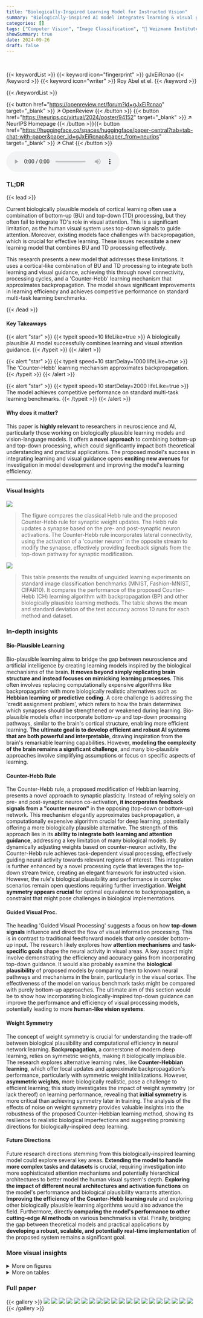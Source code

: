 ```yaml
---
title: "Biologically-Inspired Learning Model for Instructed Vision"
summary: "Biologically-inspired AI model integrates learning & visual guidance via a novel 'Counter-Hebb' learning mechanism, achieving competitive performance on multi-task learning benchmarks."
categories: []
tags: ["Computer Vision", "Image Classification", "🏢 Weizmann Institute of Science",]
showSummary: true
date: 2024-09-26
draft: false
---
```


<br>

{{< keywordList >}}
{{< keyword icon="fingerprint" >}} gJxEiRcnao {{< /keyword >}}
{{< keyword icon="writer" >}} Roy Abel et el. {{< /keyword >}}
 
{{< /keywordList >}}

{{< button href="https://openreview.net/forum?id=gJxEiRcnao" target="_blank" >}}
↗ OpenReview
{{< /button >}}
{{< button href="https://neurips.cc/virtual/2024/poster/94152" target="_blank" >}}
↗ NeurIPS Homepage
{{< /button >}}{{< button href="https://huggingface.co/spaces/huggingface/paper-central?tab=tab-chat-with-paper&paper_id=gJxEiRcnao&paper_from=neurips" target="_blank" >}}
↗ Chat
{{< /button >}}



<audio controls>
    <source src="https://ai-paper-reviewer.com/gJxEiRcnao/podcast.wav" type="audio/wav">
    Your browser does not support the audio element.
</audio>


### TL;DR


{{< lead >}}

Current biologically plausible models of cortical learning often use a combination of bottom-up (BU) and top-down (TD) processing, but they often fail to integrate TD's role in visual attention.  This is a significant limitation, as the human visual system uses top-down signals to guide attention. Moreover, existing models face challenges with backpropagation, which is crucial for effective learning.  These issues necessitate a new learning model that combines BU and TD processing effectively. 

This research presents a new model that addresses these limitations. It uses a cortical-like combination of BU and TD processing to integrate both learning and visual guidance, achieving this through novel connectivity, processing cycles, and a 'Counter-Hebb' learning mechanism that approximates backpropagation.  The model shows significant improvements in learning efficiency and achieves competitive performance on standard multi-task learning benchmarks.

{{< /lead >}}


#### Key Takeaways

{{< alert "star" >}}
{{< typeit speed=10 lifeLike=true >}} A biologically plausible AI model successfully combines learning and visual attention guidance. {{< /typeit >}}
{{< /alert >}}

{{< alert "star" >}}
{{< typeit speed=10 startDelay=1000 lifeLike=true >}} The 'Counter-Hebb' learning mechanism approximates backpropagation. {{< /typeit >}}
{{< /alert >}}

{{< alert "star" >}}
{{< typeit speed=10 startDelay=2000 lifeLike=true >}} The model achieves competitive performance on standard multi-task learning benchmarks. {{< /typeit >}}
{{< /alert >}}

#### Why does it matter?
This paper is **highly relevant** to researchers in neuroscience and AI, particularly those working on biologically plausible learning models and vision-language models.  It offers **a novel approach** to combining bottom-up and top-down processing, which could significantly impact both theoretical understanding and practical applications. The proposed model's success in integrating learning and visual guidance opens **exciting new avenues** for investigation in model development and improving the model's learning efficiency.

------
#### Visual Insights



![](https://ai-paper-reviewer.com/gJxEiRcnao/figures_4_1.jpg)

> The figure compares the classical Hebb rule and the proposed Counter-Hebb rule for synaptic weight updates.  The Hebb rule updates a synapse based on the pre- and post-synaptic neuron activations. The Counter-Hebb rule incorporates lateral connectivity, using the activation of a 'counter neuron' in the opposite stream to modify the synapse, effectively providing feedback signals from the top-down pathway for synaptic modification.





![](https://ai-paper-reviewer.com/gJxEiRcnao/tables_5_1.jpg)

> This table presents the results of unguided learning experiments on standard image classification benchmarks (MNIST, Fashion-MNIST, CIFAR10).  It compares the performance of the proposed Counter-Hebb (CH) learning algorithm with backpropagation (BP) and other biologically plausible learning methods.  The table shows the mean and standard deviation of the test accuracy across 10 runs for each method and dataset.





### In-depth insights


#### Bio-Plausible Learning
Bio-plausible learning aims to bridge the gap between neuroscience and artificial intelligence by creating learning models inspired by the biological mechanisms of the brain.  **It moves beyond simply replicating brain structure and instead focuses on mimicking learning processes**. This often involves replacing computationally expensive algorithms like backpropagation with more biologically realistic alternatives such as **Hebbian learning or predictive coding**. A core challenge is addressing the 'credit assignment problem', which refers to how the brain determines which synapses should be strengthened or weakened during learning.  Bio-plausible models often incorporate bottom-up and top-down processing pathways, similar to the brain's cortical structure, enabling more efficient learning. **The ultimate goal is to develop efficient and robust AI systems that are both powerful and interpretable**, drawing inspiration from the brain's remarkable learning capabilities. However, **modeling the complexity of the brain remains a significant challenge**, and many bio-plausible approaches involve simplifying assumptions or focus on specific aspects of learning.

#### Counter-Hebb Rule
The Counter-Hebb rule, a proposed modification of Hebbian learning, presents a novel approach to synaptic plasticity.  Instead of relying solely on pre- and post-synaptic neuron co-activation, **it incorporates feedback signals from a "counter neuron"** in the opposing (top-down or bottom-up) network. This mechanism elegantly approximates backpropagation, a computationally expensive algorithm crucial for deep learning, potentially offering a more biologically plausible alternative.  The strength of this approach lies in its **ability to integrate both learning and attention guidance**, addressing a key limitation of many biological models. By dynamically adjusting weights based on counter-neuron activity, the Counter-Hebb rule achieves task-dependent visual processing, effectively guiding neural activity towards relevant regions of interest. This integration is further enhanced by a novel processing cycle that leverages the top-down stream twice, creating an elegant framework for instructed vision.  However, the rule's biological plausibility and performance in complex scenarios remain open questions requiring further investigation. **Weight symmetry appears crucial** for optimal equivalence to backpropagation, a constraint that might pose challenges in biological implementations.

#### Guided Visual Proc.
The heading 'Guided Visual Processing' suggests a focus on how **top-down signals** influence and direct the flow of visual information processing.  This is in contrast to traditional feedforward models that only consider bottom-up input. The research likely explores how **attention mechanisms** and **task-specific goals** shape the neural activity in visual areas.  A key aspect might involve demonstrating the efficiency and accuracy gains from incorporating top-down guidance. It would also probably examine the **biological plausibility** of proposed models by comparing them to known neural pathways and mechanisms in the brain, particularly in the visual cortex. The effectiveness of the model on various benchmark tasks might be compared with purely bottom-up approaches.  The ultimate aim of this section would be to show how incorporating biologically-inspired top-down guidance can improve the performance and efficiency of visual processing models, potentially leading to more **human-like vision systems**.

#### Weight Symmetry
The concept of weight symmetry is crucial for understanding the trade-off between biological plausibility and computational efficiency in neural network learning.  **Backpropagation**, a cornerstone of modern deep learning, relies on symmetric weights, making it biologically implausible.  The research explores alternative learning rules, like **Counter-Hebbian learning**, which offer local updates and approximate backpropagation's performance, particularly with symmetric weight initializations.  However, **asymmetric weights**, more biologically realistic, pose a challenge to efficient learning; this study investigates the impact of weight symmetry (or lack thereof) on learning performance, revealing that **initial symmetry** is more critical than achieving symmetry later in training.  The analysis of the effects of noise on weight symmetry provides valuable insights into the robustness of the proposed Counter-Hebbian learning method, showing its resilience to realistic biological imperfections and suggesting promising directions for biologically-inspired deep learning.

#### Future Directions
Future research directions stemming from this biologically-inspired learning model could explore several key areas. **Extending the model to handle more complex tasks and datasets** is crucial, requiring investigation into more sophisticated attention mechanisms and potentially hierarchical architectures to better model the human visual system's depth.  **Exploring the impact of different neural architectures and activation functions** on the model's performance and biological plausibility warrants attention. **Improving the efficiency of the Counter-Hebb learning rule** and exploring other biologically plausible learning algorithms would also advance the field.  Furthermore, directly **comparing the model's performance to other cutting-edge AI methods** on various benchmarks is vital. Finally, bridging the gap between theoretical models and practical applications by **developing a robust, scalable, and potentially real-time implementation** of the proposed system remains a significant goal.


### More visual insights

<details>
<summary>More on figures
</summary>


![](https://ai-paper-reviewer.com/gJxEiRcnao/figures_6_1.jpg)

> This figure illustrates the three steps of the instruction-based learning algorithm. First, a top-down (TD) pass uses the instruction head to propagate the task representation along the TD network, activating a task-specific sub-network.  Next, a bottom-up (BU) pass uses the prediction head with ReLU and GaLU activation to process the input image based on the selected sub-network. Finally, another TD pass uses the prediction head with GaLU to propagate the error signal and update the weights using the Counter-Hebb rule.  In inference, only the first two steps are used.


![](https://ai-paper-reviewer.com/gJxEiRcnao/figures_19_1.jpg)

> This figure shows the training and testing accuracy and loss curves for the MNIST dataset using different weight decay values. The results are averaged over five runs, with standard deviations shown as shaded areas.  It illustrates the impact of weight decay on the convergence and performance of the Counter-Hebb learning algorithm, comparing it to symmetric and asymmetric weight scenarios.


![](https://ai-paper-reviewer.com/gJxEiRcnao/figures_20_1.jpg)

> This figure shows the training and testing accuracy and loss for a MNIST image classification task using different weight decay values.  The results are averaged over five runs, and error bars represent the standard deviation.  It compares the performance of the Counter-Hebb learning algorithm with different levels of weight decay (WD) and contrasts these results to the performance of both a symmetric (identical BU and TD weights) and asymmetric (different BU and TD weights) model, highlighting the effect of weight symmetry and weight decay on the model's ability to learn.


![](https://ai-paper-reviewer.com/gJxEiRcnao/figures_21_1.jpg)

> This figure shows the training and testing accuracy and loss for different weight decay values on the MNIST dataset.  It compares the performance of the symmetric (equivalent to backpropagation) and asymmetric versions of the Counter-Hebb learning algorithm. The shaded area represents the standard deviation across the 5 runs.  The results illustrate the impact of weight decay on the convergence and generalization performance of the learning algorithm.


![](https://ai-paper-reviewer.com/gJxEiRcnao/figures_22_1.jpg)

> This figure displays the training and testing accuracy and loss for the MNIST dataset across different weight decay values. It compares the performance of symmetric and asymmetric models, providing a visual representation of how weight decay affects the learning process and model performance.


![](https://ai-paper-reviewer.com/gJxEiRcnao/figures_23_1.jpg)

> The figure shows the training and testing accuracy and loss for MNIST image classification using different weight decay values.  The results are averaged over 5 runs, and the standard deviation is also shown.  Different weight decay values result in different training and testing performance, with the optimal setting found somewhere in between the extremes of no weight decay (WD 0.0) and high weight decay (WD 0.5). The plots illustrate how different weight decay levels impact the learning process, showing a tradeoff between preventing overfitting and ensuring sufficient learning.


![](https://ai-paper-reviewer.com/gJxEiRcnao/figures_24_1.jpg)

> The figure displays the training and testing accuracy and loss for the Multi-MNIST dataset using the proposed Counter-Hebb learning method, comparing different numbers of channels in the first and second convolutional layers.  The left plots show the training and testing accuracy over epochs, while the right plots display the corresponding training and testing loss.  The results are presented for both symmetric and asymmetric weight settings, providing insights into the impact of network architecture on model performance for this multi-task learning setting.


![](https://ai-paper-reviewer.com/gJxEiRcnao/figures_25_1.jpg)

> The figure shows the training and testing accuracy and loss curves for a MNIST image classification task using a model trained with different weight decay values.  The results are averaged over 5 runs, and error bars represent the standard deviation.  The plot helps to visualize how different weight decay values affect the training dynamics and generalization performance of the model. Different lines represent different weight decay values, and separate plots are provided for training and testing metrics.


![](https://ai-paper-reviewer.com/gJxEiRcnao/figures_26_1.jpg)

> The figure shows the results of applying the Counter-Hebb learning algorithm to the Multi-MNIST dataset.  It compares the performance of the model with varying numbers of channels in the convolutional layers.  The left panel shows the test accuracy and the right shows the test loss.  The results indicate how the model's performance changes with different numbers of channels for both symmetric and asymmetric weight initializations. The results highlight the influence of model capacity and weight symmetry on the model's ability to learn and generalize.


![](https://ai-paper-reviewer.com/gJxEiRcnao/figures_27_1.jpg)

> This figure shows the results of the Multi-MNIST experiment, comparing the performance of the model with different numbers of channels in the convolutional layers.  The left plots display training and test accuracy, while the right plots show training and test loss. The different line colors represent models with varying numbers of channels in the first and second convolutional layers. The dashed lines represent models with asymmetric weights, while the solid lines depict models with symmetric weights.  The figure illustrates how model capacity affects performance and highlights the impact of weight symmetry.


![](https://ai-paper-reviewer.com/gJxEiRcnao/figures_28_1.jpg)

> This figure shows the performance of the CelebA experiment across different weight symmetry settings. The x-axis represents the training epoch, sampled every 5 epochs. The y-axis shows the average task accuracy and loss on the test set.  Three lines represent the performance of the three different symmetry settings: symmetric weights (blue), multi-decoders (red), and asymmetric weights (green). The shaded regions around the lines indicate the standard deviation.  The results indicate that symmetric weights generally perform better, closely followed by the multi-decoder setup, while the asymmetric weight setting lags behind. 


![](https://ai-paper-reviewer.com/gJxEiRcnao/figures_28_2.jpg)

> The figure shows the results of the CelebA experiment. The mean and standard deviation of the average task accuracy and loss on the test set are plotted for each training epoch. The results are sampled every 5 epochs. The figure helps to visualize the training process and the performance of the model over time.


![](https://ai-paper-reviewer.com/gJxEiRcnao/figures_30_1.jpg)

> This figure presents the results of experiments conducted on the MNIST dataset to evaluate the impact of different weight decay values on model performance.  The plot shows the training and testing accuracy and loss over epochs. Multiple lines represent different weight decay values, and shaded regions illustrate standard deviations across 5 runs. The figure helps to understand the effect of weight decay (a regularization technique) on model performance and generalization.


![](https://ai-paper-reviewer.com/gJxEiRcnao/figures_31_1.jpg)

> This figure illustrates the instruction-based learning algorithm used in the paper. It shows how the model uses the top-down (TD) and bottom-up (BU) streams to achieve both guidance and learning in a single process. In inference, task instructions guide the visual process, while in training, the Counter-Hebb learning rule adjusts synaptic weights based on both prediction errors and task instructions.


![](https://ai-paper-reviewer.com/gJxEiRcnao/figures_32_1.jpg)

> This figure shows the results of applying the Counter-Hebb learning algorithm with varying levels of noise added to the weight updates in the Multi-MNIST dataset. The x-axis represents training epochs, and the y-axis shows the average task accuracy and loss. Different colored lines represent different levels of noise (0.05, 0.1, 0.5). The dashed line represents the performance of the symmetric case, where no noise is added to the weight updates. The figure demonstrates the robustness of the Counter-Hebb learning algorithm to noise in weight updates, even with a significant amount of noise, as the performance is similar to the symmetric case. This suggests that exact weight symmetry is not critical for achieving performance comparable to backpropagation. 


![](https://ai-paper-reviewer.com/gJxEiRcnao/figures_33_1.jpg)

> The figure compares the performance of different weight symmetry settings (symmetric, asymmetric, asymmetric with weight decay, noisy symmetric, weak symmetric) using ResNet18 on the CIFAR10 dataset.  It shows training accuracy and loss for each setting across 5 runs, demonstrating how weight symmetry affects performance and convergence. The symmetric case serves as a baseline for comparison, while other settings explore the tradeoff between biological plausibility and accuracy.  Note that Feedback alignment is also presented for comparison.


![](https://ai-paper-reviewer.com/gJxEiRcnao/figures_34_1.jpg)

> The figure compares different weight symmetry settings using ResNet18 on CIFAR10 dataset.  It shows the training and testing accuracy and loss across epochs for various conditions: symmetric, asymmetric, asymmetric with weight decay, noisy symmetric, and weak symmetric. The results illustrate the impact of weight symmetry (or lack thereof) on model performance and learning dynamics.


![](https://ai-paper-reviewer.com/gJxEiRcnao/figures_36_1.jpg)

> This figure illustrates the three passes of the instruction-based learning algorithm: TD->BU->TD.  The first two passes generate a prediction given an image and task, while the final TD pass (in green) is for learning.  The TD network guides the BU process using task instructions. ReLU non-linearity on the task activates a task-specific sub-network within the BU network.  The BU processing uses both ReLU and GaLU, with GaLU gating based on the TD network, ensuring processing focuses only on the relevant sub-network. Learning uses a final TD pass and the counter-Hebbian rule to adjust weights based on neural activity, eliminating the need for backpropagation.


</details>




<details>
<summary>More on tables
</summary>


![](https://ai-paper-reviewer.com/gJxEiRcnao/tables_7_1.jpg)
> This table presents the results of unguided learning experiments on MNIST, Fashion-MNIST, and CIFAR10 datasets.  It compares the performance of the proposed Counter-Hebb (CH) learning algorithm against backpropagation (BP) and other biologically-plausible learning methods. The table shows the mean and standard deviation of the test accuracy across 10 runs for each method and dataset.

![](https://ai-paper-reviewer.com/gJxEiRcnao/tables_8_1.jpg)
> This table presents the results of guided visual processing experiments using the Counter-Hebb (CH) learning algorithm.  It compares the average task test accuracy (with 95% confidence intervals) achieved by the CH method against several state-of-the-art non-biological multi-task learning methods on two benchmark datasets: Multi-MNIST and CelebA. The number of runs for each dataset is also specified.

![](https://ai-paper-reviewer.com/gJxEiRcnao/tables_9_1.jpg)
> This table compares the performance of the Counter-Hebb learning algorithm under different weight symmetry settings on the CIFAR10 dataset using a ResNet18 architecture.  It shows the training and test accuracy with standard deviations for:  a symmetric model (equivalent to backpropagation), an asymmetric model, an asymmetric model with weight decay, a weakly symmetric model, and a feedback alignment model. The results highlight the impact of weight symmetry on the model's performance and learning.

![](https://ai-paper-reviewer.com/gJxEiRcnao/tables_18_1.jpg)
> This table compares the performance of the proposed Counter-Hebb (CH) learning algorithm against backpropagation (BP) and other biologically-plausible learning methods on three standard image classification benchmarks (MNIST, Fashion-MNIST, and CIFAR-10).  The results show the mean and standard deviation of test accuracy across 10 runs.  It demonstrates the competitiveness of CH learning with other state-of-the-art approaches.

![](https://ai-paper-reviewer.com/gJxEiRcnao/tables_28_1.jpg)
> The table presents the results of unguided learning experiments on standard image classification benchmarks (MNIST, Fashion-MNIST, CIFAR10).  It compares the performance of the proposed Counter-Hebb (CH) learning algorithm against backpropagation (BP) and other biologically-plausible learning methods.  The mean and standard deviation of the test accuracy are shown for each method and dataset. Baseline results for comparison are from Bozkurt et al. (2024).

![](https://ai-paper-reviewer.com/gJxEiRcnao/tables_35_1.jpg)
> This table presents the results of unguided learning experiments on standard image classification benchmarks (MNIST, Fashion-MNIST, CIFAR10). It compares the performance of the proposed Counter-Hebb (CH) learning algorithm with backpropagation (BP) and other biologically plausible learning methods.  The table shows the mean and standard deviation of test accuracy across 10 runs for each method and dataset.

</details>




### Full paper

{{< gallery >}}
<img src="https://ai-paper-reviewer.com/gJxEiRcnao/1.png" class="grid-w50 md:grid-w33 xl:grid-w25" />
<img src="https://ai-paper-reviewer.com/gJxEiRcnao/2.png" class="grid-w50 md:grid-w33 xl:grid-w25" />
<img src="https://ai-paper-reviewer.com/gJxEiRcnao/3.png" class="grid-w50 md:grid-w33 xl:grid-w25" />
<img src="https://ai-paper-reviewer.com/gJxEiRcnao/4.png" class="grid-w50 md:grid-w33 xl:grid-w25" />
<img src="https://ai-paper-reviewer.com/gJxEiRcnao/5.png" class="grid-w50 md:grid-w33 xl:grid-w25" />
<img src="https://ai-paper-reviewer.com/gJxEiRcnao/6.png" class="grid-w50 md:grid-w33 xl:grid-w25" />
<img src="https://ai-paper-reviewer.com/gJxEiRcnao/7.png" class="grid-w50 md:grid-w33 xl:grid-w25" />
<img src="https://ai-paper-reviewer.com/gJxEiRcnao/8.png" class="grid-w50 md:grid-w33 xl:grid-w25" />
<img src="https://ai-paper-reviewer.com/gJxEiRcnao/9.png" class="grid-w50 md:grid-w33 xl:grid-w25" />
<img src="https://ai-paper-reviewer.com/gJxEiRcnao/10.png" class="grid-w50 md:grid-w33 xl:grid-w25" />
<img src="https://ai-paper-reviewer.com/gJxEiRcnao/11.png" class="grid-w50 md:grid-w33 xl:grid-w25" />
<img src="https://ai-paper-reviewer.com/gJxEiRcnao/12.png" class="grid-w50 md:grid-w33 xl:grid-w25" />
<img src="https://ai-paper-reviewer.com/gJxEiRcnao/13.png" class="grid-w50 md:grid-w33 xl:grid-w25" />
<img src="https://ai-paper-reviewer.com/gJxEiRcnao/14.png" class="grid-w50 md:grid-w33 xl:grid-w25" />
<img src="https://ai-paper-reviewer.com/gJxEiRcnao/15.png" class="grid-w50 md:grid-w33 xl:grid-w25" />
<img src="https://ai-paper-reviewer.com/gJxEiRcnao/16.png" class="grid-w50 md:grid-w33 xl:grid-w25" />
<img src="https://ai-paper-reviewer.com/gJxEiRcnao/17.png" class="grid-w50 md:grid-w33 xl:grid-w25" />
<img src="https://ai-paper-reviewer.com/gJxEiRcnao/18.png" class="grid-w50 md:grid-w33 xl:grid-w25" />
<img src="https://ai-paper-reviewer.com/gJxEiRcnao/19.png" class="grid-w50 md:grid-w33 xl:grid-w25" />
<img src="https://ai-paper-reviewer.com/gJxEiRcnao/20.png" class="grid-w50 md:grid-w33 xl:grid-w25" />
{{< /gallery >}}
